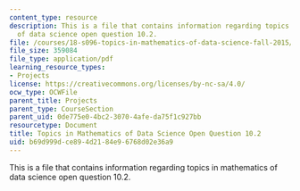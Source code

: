 ```yaml
---
content_type: resource
description: This is a file that contains information regarding topics in mathematics
  of data science open question 10.2.
file: /courses/18-s096-topics-in-mathematics-of-data-science-fall-2015/b69d999dce894d2184e96768d02e36a9_MIT18_S096F15_Open10.2.pdf
file_size: 359084
file_type: application/pdf
learning_resource_types:
- Projects
license: https://creativecommons.org/licenses/by-nc-sa/4.0/
ocw_type: OCWFile
parent_title: Projects
parent_type: CourseSection
parent_uid: 0de775e0-4bc2-3070-4afe-da75f1c927bb
resourcetype: Document
title: Topics in Mathematics of Data Science Open Question 10.2
uid: b69d999d-ce89-4d21-84e9-6768d02e36a9
---
```

This is a file that contains information regarding topics in mathematics of data science open question 10.2.